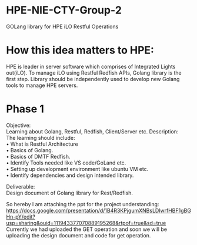 # HPE-NIE-CTY-Group-2
GOLang library for HPE iLO Restful Operations

# How this idea matters to HPE: <br>
HPE is leader in server software which comprises of Integrated Lights out(iLO).  To manage iLO using Restful Redfish APIs, Golang library is the first step. Library should be independently used to develop new Golang tools to manage HPE servers.

# Phase 1
Objective:<br> Learning about Golang, Restful, Redfish, Client/Server etc.
Description:<br> 
The learning should include:<br>
•	What is Restful Architecture<br>
•	Basics of Golang.<br>
•	Basics of DMTF Redfish.<br>
•	Identify Tools needed like VS code/GoLand etc.<br>
•	Setting up development environment like ubuntu VM etc.<br>
•	Identify dependencies and design intended library.<br>

Deliverable:<br> Design document of Golang library for Rest/Redfish.<br>

So hereby I am attaching the ppt for the project understanding:<br> https://docs.google.com/presentation/d/1B4R3KPjgumXNBsLDlwrfHBF1gBGHn-pY/edit?usp=sharing&ouid=111943377070889195268&rtpof=true&sd=true
<br>
Currently we had uploaded the GET operation and soon we will be uploading the design document and code for get operation.

